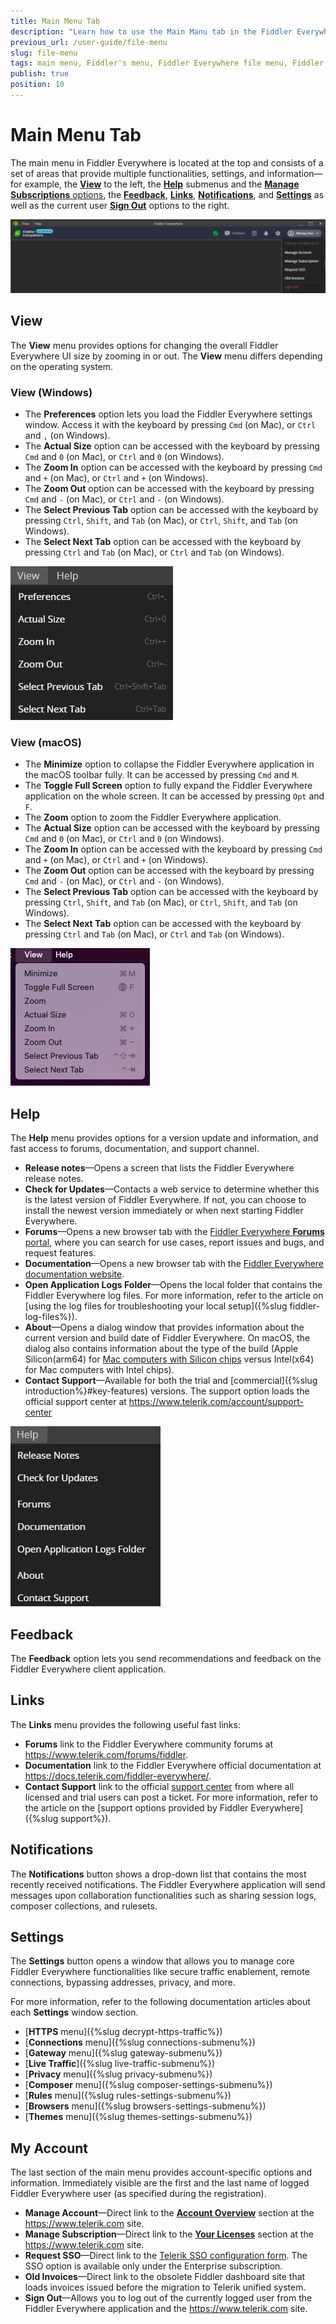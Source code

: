 ```yaml
---
title: Main Menu Tab
description: "Learn how to use the Main Manu tab in the Fiddler Everywhere web-debugging HTTP-proxy client."
previous_url: /user-guide/file-menu
slug: file-menu
tags: main menu, Fiddler's menu, Fiddler Everywhere file menu, Fiddler Everywhere help menu
publish: true
position: 10
---
```


# Main Menu Tab

The main menu in Fiddler Everywhere is located at the top and consists of a set of areas that provide multiple functionalities, settings, and information&mdash;for example, the [**View**](#view) to the left, the [**Help**](#help) submenus and the [**Manage Subscriptions** options](#manage-subscriptions), the [**Feedback**](#feedback), [**Links**](#links), [**Notifications**](#notifications), and [**Settings**](#settings) as well as the current user [**Sign Out**](#sign-out) options to the right.

![Fiddler Everywhere main menu](../images/menu/main-menu-all.png)


## View

The **View** menu provides options for changing the overall Fiddler Everywhere UI size by zooming in or out. The **View** menu differs depending on the operating system.


### View (Windows)

- The **Preferences** option lets you load the Fiddler Everywhere settings window. Access it with the keyboard by pressing `Cmd` (on Mac), or `Ctrl` and `,` (on Windows).
- The **Actual Size** option can be accessed with the keyboard by pressing `Cmd` and `0` (on Mac), or `Ctrl` and `0` (on Windows).
- The **Zoom In** option can be accessed with the keyboard by pressing `Cmd` and `+` (on Mac), or `Ctrl` and `+` (on Windows).
- The **Zoom Out** option can be accessed with the keyboard by pressing `Cmd` and `-` (on Mac), or `Ctrl` and `-` (on Windows).
- The **Select Previous Tab** option can be accessed with the keyboard by pressing `Ctrl`, `Shift`, and `Tab` (on Mac), or `Ctrl`, `Shift`, and `Tab` (on Windows).
- The **Select Next Tab** option can be accessed with the keyboard by pressing `Ctrl` and `Tab` (on Mac), or `Ctrl` and `Tab` (on Windows).

![View menu on Windows](../images/menu/main-menu-view.png)

### View (macOS)

- The **Minimize** option to collapse the Fiddler Everywhere application in the macOS toolbar fully. It can be accessed by pressing `Cmd` and `M`.
- The **Toggle Full Screen** option to fully expand the Fiddler Everywhere application on the whole screen. It can be accessed by pressing `Opt` and `F`.
- The **Zoom** option to zoom the Fiddler Everywhere application.
- The **Actual Size** option can be accessed with the keyboard by pressing `Cmd` and `0` (on Mac), or `Ctrl` and `0` (on Windows).
- The **Zoom In** option can be accessed with the keyboard by pressing `Cmd` and `+` (on Mac), or `Ctrl` and `+` (on Windows).
- The **Zoom Out** option can be accessed with the keyboard by pressing `Cmd` and `-` (on Mac), or `Ctrl` and `-` (on Windows).
- The **Select Previous Tab** option can be accessed with the keyboard by pressing `Ctrl`, `Shift`, and `Tab` (on Mac), or `Ctrl`, `Shift`, and `Tab` (on Windows).
- The **Select Next Tab** option can be accessed with the keyboard by pressing `Ctrl` and `Tab` (on Mac), or `Ctrl` and `Tab` (on Windows).

![View menu on macOS](../images/menu/fe-menu-view-macos.png)

## Help

The **Help** menu provides options for a version update and information, and fast access to forums, documentation, and support channel.

- **Release notes**&mdash;Opens a screen that lists the Fiddler Everywhere release notes.
- **Check for Updates**&mdash;Contacts a web service to determine whether this is the latest version of Fiddler Everywhere. If not, you can choose to install the newest version immediately or when next starting Fiddler Everywhere.
- **Forums**&mdash;Opens a new browser tab with the [Fiddler Everywhere **Forums** portal](https://community.getfiddler.com/support/discussions), where you can search for use cases, report issues and bugs, and request features.
- **Documentation**&mdash;Opens a new browser tab with the [Fiddler Everywhere documentation website](https://docs.telerik.com/fiddler-everywhere/).
- **Open Application Logs Folder**&mdash;Opens the local folder that contains the Fiddler Everywhere log files. For more information, refer to the article on [using the log files for troubleshooting your local setup]({%slug fiddler-log-files%}).
- **About**&mdash;Opens a dialog window that provides information about the current version and build date of Fiddler Everywhere. On macOS, the dialog also contains information about the type of the build (Apple Silicon(arm64) for [Mac computers with Silicon chips](https://support.apple.com/en-us/HT211814) versus Intel(x64) for Mac computers with Intel chips).
- **Contact Support**&mdash;Available for both the trial and [commercial]({%slug introduction%}#key-features) versions. The support option loads the official support center at https://www.telerik.com/account/support-center

![Help Menu](../images/menu/menu-help-update.png)


## Feedback

The **Feedback** option lets you send recommendations and feedback on the Fiddler Everywhere client application.

## Links

The **Links** menu provides the following useful fast links:

- **Forums** link to the Fiddler Everywhere community forums at https://www.telerik.com/forums/fiddler.
- **Documentation** link to the Fiddler Everywhere official documentation at https://docs.telerik.com/fiddler-everywhere/.
- **Contact Support** link to the official [support center](https://www.telerik.com/account/support-center) from where all licensed and trial users can post a ticket. For more information, refer to the article on the [support options provided by Fiddler Everywhere]({%slug support%}).

## Notifications

The **Notifications** button shows a drop-down list that contains the most recently received notifications. The Fiddler Everywhere application will send messages upon collaboration functionalities such as sharing session logs, composer collections, and rulesets.

## Settings

The **Settings** button opens a window that allows you to manage core Fiddler Everywhere functionalities like secure traffic enablement, remote connections, bypassing addresses, privacy, and more.

For more information, refer to the following documentation articles about each **Settings** window section.

- [**HTTPS** menu]({%slug decrypt-https-traffic%})
- [**Connections** menu]({%slug connections-submenu%})
- [**Gateway** menu]({%slug gateway-submenu%})
- [**Live Traffic**]({%slug live-traffic-submenu%})
- [**Privacy** menu]({%slug privacy-submenu%})
- [**Composer** menu]({%slug composer-settings-submenu%})
- [**Rules** menu]({%slug rules-settings-submenu%})
- [**Browsers** menu]({%slug browsers-settings-submenu%})
- [**Themes** menu]({%slug themes-settings-submenu%})


## My Account

The last section of the main menu provides account-specific options and information. Immediately visible are the first and the last name of logged Fiddler Everywhere user (as specified during the registration).

- **Manage Account**&mdash;Direct link to the [**Account Overview**](https://www.telerik.com/account/) section at the https://www.telerik.com site.
- **Manage Subscription**&mdash;Direct link to the [**Your Licenses**](https://www.telerik.com/account/your-licenses) section at the https://www.telerik.com site.
- **Request SSO**&mdash;Direct link to the [Telerik SSO configuration form](https://www.telerik.com/account/support-center/contact-us/licensing-support?sa=6&LP=fiddler). The SSO option is available only under the Enterprise subscription.
- **Old Invoices**&mdash;Direct link to the obsolete Fiddler dashboard site that loads invoices issued before the migration to Telerik unified system.
- **Sign Out**&mdash;Allows you to log out of the currently logged user from the Fiddler Everywhere application and the https://www.telerik.com site.

